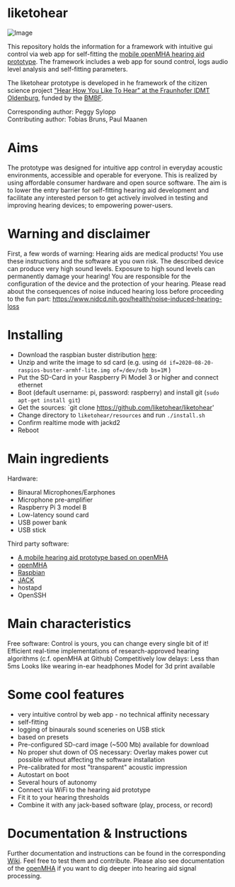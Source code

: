 
# liketohear

![Image](https://user-images.githubusercontent.com/10296132/103158723-3d70e080-47c1-11eb-8425-ae41611464fb.jpg)

This repository holds the information for a framework with intuitive gui control via web app for self-fitting the [mobile openMHA hearing aid prototype](https://github.com/m-r-s/hearingaid-prototype). The framework includes a web app for sound control, logs audio level analysis and self-fitting parameters. 

The liketohear prototype is developed in he framework of the citizen science project ["Hear How You Like To Hear"  at the Fraunhofer IDMT Oldenburg](https://www.idmt.fraunhofer.de/de/institute/projects-products/projects/liketohear.html), funded by the [BMBF](https://www.bmbf.de/). 

Corresponding author: Peggy Sylopp  
Contributing author: Tobias Bruns, Paul Maanen

# Aims
The prototype was designed for intuitive app control in everyday acoustic environments, accessible and operable for everyone.
This is realized by using affordable consumer hardware and open source software. The aim is to lower the entry barrier for self-fitting hearing aid development and facilitate any interested person to get actively involved in testing and improving hearing devices; to empowering power-users. 

# Warning and disclaimer
First, a few words of warning:
Hearing aids are medical products! You use these instructions and the software at you own risk. The described device can produce very high sound levels. Exposure to high sound levels can permanently damage your hearing! You are responsible for the configuration of the device and the protection of your hearing.
Please read about the consequences of noise induced hearing loss before proceeding to the fun part: https://www.nidcd.nih.gov/health/noise-induced-hearing-loss

# Installing
* Download the raspbian buster distribution [here](https://downloads.raspberrypi.org/raspios_lite_armhf/images/raspios_lite_armhf-2020-08-24/2020-08-20-raspios-buster-armhf-lite.zip):
* Unzip and write the image to sd card (e.g. using `dd if=2020-08-20-raspios-buster-armhf-lite.img of=/dev/sdb bs=1M` )
* Put the SD-Card in your Raspberry Pi Model 3 or higher and connect ethernet 
* Boot (default username: pi, password: raspberry) and install git (`sudo apt-get install git`)
* Get the sources:  `git clone https://github.com/liketohear/liketohear'
* Change directory to `liketohear/resources` and run `./install.sh`
* Confirm realtime mode with jackd2
* Reboot

# Main ingredients
Hardware:

* Binaural Microphones/Earphones
* Microphone pre-amplifier
* Raspberry Pi 3 model B
* Low-latency sound card
* USB power bank
* USB stick

Third party software:
 * [A mobile hearing aid prototype based on openMHA](https://github.com/m-r-s/hearingaid-prototype)
 * [openMHA](https://github.com/HoerTech-gGmbH/openMHA/)
 * [Raspbian](https://www.raspbian.org/)
 * [JACK](https://github.com/jackaudio)
 * hostapd
 * OpenSSH

# Main characteristics
Free software: Control is yours, you can change every single bit of it!
Efficient real-time implementations of research-approved hearing algorithms (c.f. openMHA at Github)
Competitively low delays: Less than 5ms
Looks like wearing in-ear headphones
Model for 3d print available

# Some cool features
  * very intuitive control by web app - no technical affinity necessary
  * self-fitting
  * logging of binaurals sound sceneries on USB stick
  * based on presets
  * Pre-configured SD-card image (~500 Mb) available for download
  * No proper shut down of OS necessary: Overlay makes power cut possible without affecting the software installation
  * Pre-calibrated for most "transparent" acoustic impression
  * Autostart on boot
  * Several hours of autonomy
  * Connect via WiFi to the hearing aid prototype
  * Fit it to your hearing thresholds
  * Combine it with any jack-based software (play, process, or record) 

# Documentation & Instructions
Further documentation and instructions can be found in the corresponding [Wiki](https://github.com/liketohear/liketohear/wiki). Feel free to test them and contribute. 
Please also see documentation of the [openMHA](http://www.openmha.org/documentation/) if you want to dig deeper into hearing aid signal processing.

